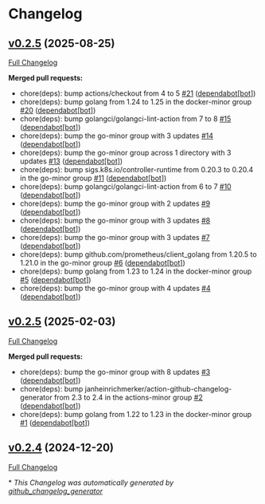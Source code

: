 # Changelog

## [v0.2.5](https://github.com/somaz94/helios-lb/tree/v0.2.5) (2025-08-25)

[Full Changelog](https://github.com/somaz94/helios-lb/compare/v0.2.5...v0.2.5)

**Merged pull requests:**

- chore\(deps\): bump actions/checkout from 4 to 5 [\#21](https://github.com/somaz94/helios-lb/pull/21) ([dependabot[bot]](https://github.com/apps/dependabot))
- chore\(deps\): bump golang from 1.24 to 1.25 in the docker-minor group [\#20](https://github.com/somaz94/helios-lb/pull/20) ([dependabot[bot]](https://github.com/apps/dependabot))
- chore\(deps\): bump golangci/golangci-lint-action from 7 to 8 [\#15](https://github.com/somaz94/helios-lb/pull/15) ([dependabot[bot]](https://github.com/apps/dependabot))
- chore\(deps\): bump the go-minor group with 3 updates [\#14](https://github.com/somaz94/helios-lb/pull/14) ([dependabot[bot]](https://github.com/apps/dependabot))
- chore\(deps\): bump the go-minor group across 1 directory with 3 updates [\#13](https://github.com/somaz94/helios-lb/pull/13) ([dependabot[bot]](https://github.com/apps/dependabot))
- chore\(deps\): bump sigs.k8s.io/controller-runtime from 0.20.3 to 0.20.4 in the go-minor group [\#11](https://github.com/somaz94/helios-lb/pull/11) ([dependabot[bot]](https://github.com/apps/dependabot))
- chore\(deps\): bump golangci/golangci-lint-action from 6 to 7 [\#10](https://github.com/somaz94/helios-lb/pull/10) ([dependabot[bot]](https://github.com/apps/dependabot))
- chore\(deps\): bump the go-minor group with 2 updates [\#9](https://github.com/somaz94/helios-lb/pull/9) ([dependabot[bot]](https://github.com/apps/dependabot))
- chore\(deps\): bump the go-minor group with 3 updates [\#8](https://github.com/somaz94/helios-lb/pull/8) ([dependabot[bot]](https://github.com/apps/dependabot))
- chore\(deps\): bump the go-minor group with 3 updates [\#7](https://github.com/somaz94/helios-lb/pull/7) ([dependabot[bot]](https://github.com/apps/dependabot))
- chore\(deps\): bump github.com/prometheus/client\_golang from 1.20.5 to 1.21.0 in the go-minor group [\#6](https://github.com/somaz94/helios-lb/pull/6) ([dependabot[bot]](https://github.com/apps/dependabot))
- chore\(deps\): bump golang from 1.23 to 1.24 in the docker-minor group [\#5](https://github.com/somaz94/helios-lb/pull/5) ([dependabot[bot]](https://github.com/apps/dependabot))
- chore\(deps\): bump the go-minor group with 4 updates [\#4](https://github.com/somaz94/helios-lb/pull/4) ([dependabot[bot]](https://github.com/apps/dependabot))

## [v0.2.5](https://github.com/somaz94/helios-lb/tree/v0.2.5) (2025-02-03)

[Full Changelog](https://github.com/somaz94/helios-lb/compare/v0.2.4...v0.2.5)

**Merged pull requests:**

- chore\(deps\): bump the go-minor group with 8 updates [\#3](https://github.com/somaz94/helios-lb/pull/3) ([dependabot[bot]](https://github.com/apps/dependabot))
- chore\(deps\): bump janheinrichmerker/action-github-changelog-generator from 2.3 to 2.4 in the actions-minor group [\#2](https://github.com/somaz94/helios-lb/pull/2) ([dependabot[bot]](https://github.com/apps/dependabot))
- chore\(deps\): bump golang from 1.22 to 1.23 in the docker-minor group [\#1](https://github.com/somaz94/helios-lb/pull/1) ([dependabot[bot]](https://github.com/apps/dependabot))

## [v0.2.4](https://github.com/somaz94/helios-lb/tree/v0.2.4) (2024-12-20)

[Full Changelog](https://github.com/somaz94/helios-lb/compare/v0.1.4...v0.2.4)



\* *This Changelog was automatically generated by [github_changelog_generator](https://github.com/github-changelog-generator/github-changelog-generator)*

